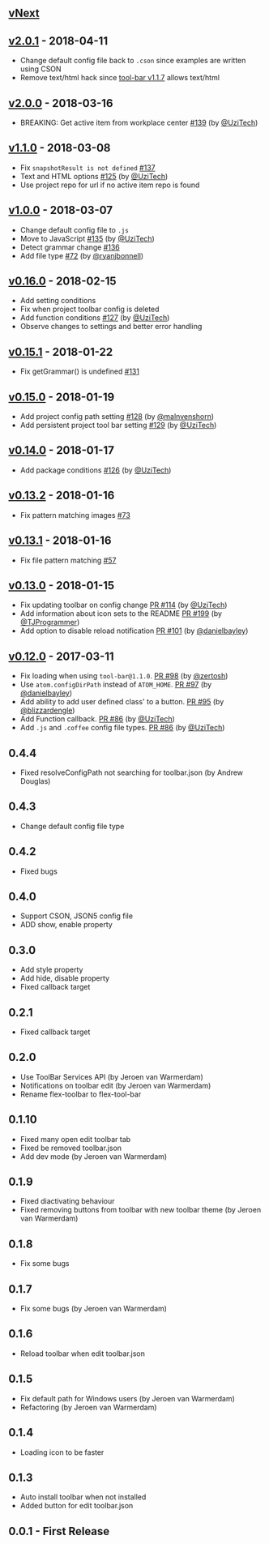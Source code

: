 ## [vNext](https://github.com/cakecatz/flex-toolbar/compare/v2.0.1...master)

## [v2.0.1](https://github.com/cakecatz/flex-toolbar/compare/v2.0.0...v2.0.1) - 2018-04-11
-   Change default config file back to `.cson` since examples are written using CSON
-   Remove text/html hack since [tool-bar v1.1.7](https://github.com/suda/tool-bar/releases/tag/v1.1.7) allows text/html

## [v2.0.0](https://github.com/cakecatz/flex-toolbar/compare/v1.1.0...v2.0.0) - 2018-03-16
-   BREAKING: Get active item from workplace center [#139](https://github.com/cakecatz/flex-toolbar/pull/139) (by [@UziTech](https://github.com/UziTech))

## [v1.1.0](https://github.com/cakecatz/flex-toolbar/compare/v1.0.0...v1.1.0) - 2018-03-08
-   Fix `snapshotResult is not defined` [#137](https://github.com/cakecatz/flex-toolbar/issues/137)
-   Text and HTML options [#125](https://github.com/cakecatz/flex-toolbar/pull/125) (by [@UziTech](https://github.com/UziTech))
-   Use project repo for url if no active item repo is found

## [v1.0.0](https://github.com/cakecatz/flex-toolbar/compare/v0.16.0...v1.0.0) - 2018-03-07
-   Change default config file to `.js`
-   Move to JavaScript [#135](https://github.com/cakecatz/flex-toolbar/pull/135) (by [@UziTech](https://github.com/UziTech))
-   Detect grammar change [#136](https://github.com/cakecatz/flex-toolbar/issues/136)
-   Add file type [#72](https://github.com/cakecatz/flex-toolbar/pull/72) (by [@ryanjbonnell](https://github.com/ryanjbonnell))

## [v0.16.0](https://github.com/cakecatz/flex-toolbar/compare/v0.15.1...v0.16.0) - 2018-02-15
-   Add setting conditions
-   Fix when project toolbar config is deleted
-   Add function conditions [#127](https://github.com/cakecatz/flex-toolbar/pull/127) (by [@UziTech](https://github.com/UziTech))
-   Observe changes to settings and better error handling

## [v0.15.1](https://github.com/cakecatz/flex-toolbar/compare/v0.15.0...v0.15.1) - 2018-01-22
-   Fix getGrammar() is undefined [#131](https://github.com/cakecatz/flex-toolbar/issues/131)

## [v0.15.0](https://github.com/cakecatz/flex-toolbar/compare/v0.14.0...v0.15.0) - 2018-01-19
-   Add project config path setting [#128](https://github.com/cakecatz/flex-toolbar/pull/128) (by [@malnvenshorn](https://github.com/malnvenshorn))
-   Add persistent project tool bar setting [#129](https://github.com/cakecatz/flex-toolbar/pull/129) (by [@UziTech](https://github.com/UziTech))

## [v0.14.0](https://github.com/cakecatz/flex-toolbar/compare/v0.13.2...v0.14.0) - 2018-01-17
-   Add package conditions [#126](https://github.com/cakecatz/flex-toolbar/pull/126) (by [@UziTech](https://github.com/UziTech))

## [v0.13.2](https://github.com/cakecatz/flex-toolbar/compare/v0.13.1...v0.13.2) - 2018-01-16
-   Fix pattern matching images [#73](https://github.com/cakecatz/flex-toolbar/issues/73)

## [v0.13.1](https://github.com/cakecatz/flex-toolbar/compare/v0.13.0...v0.13.1) - 2018-01-16
-   Fix file pattern matching [#57](https://github.com/cakecatz/flex-toolbar/issues/57)

## [v0.13.0](https://github.com/cakecatz/flex-toolbar/compare/v0.12.0...v0.13.0) - 2018-01-15
-   Fix updating toolbar on config change [PR #114](https://github.com/cakecatz/flex-toolbar/pull/114) (by [@UziTech](https://github.com/UziTech))
-   Add information about icon sets to the README [PR #199](https://github.com/cakecatz/flex-toolbar/pull/119) (by [@TJProgrammer](https://github.com/TJProgrammer))
-   Add option to disable reload notification [PR #101](https://github.com/cakecatz/flex-toolbar/pull/101) (by [@danielbayley](https://github.com/danielbayley))

## [v0.12.0](https://github.com/cakecatz/flex-toolbar/compare/v0.11.0...v0.12.0) - 2017-03-11
-   Fix loading when using `tool-bar@1.1.0`. [PR #98](https://github.com/cakecatz/flex-toolbar/pull/98) (by [@zertosh](https://github.com/zertosh))
-   Use `atom.configDirPath` instead of `ATOM_HOME`. [PR #97](https://github.com/cakecatz/flex-toolbar/pull/97) (by [@danielbayley](https://github.com/danielbayley))
-   Add ability to add user defined class' to a button. [PR #95](https://github.com/cakecatz/flex-toolbar/pull/95) (by [@blizzardengle](https://github.com/blizzardengle))
-   Add Function callback. [PR #86](https://github.com/cakecatz/flex-toolbar/pull/85) (by [@UziTech](https://github.com/UziTech))
-   Add `.js` and `.coffee` config file types. [PR #86](https://github.com/cakecatz/flex-toolbar/pull/85) (by [@UziTech](https://github.com/UziTech))

## 0.4.4
-   Fixed resolveConfigPath not searching for toolbar.json (by Andrew Douglas)

## 0.4.3
-   Change default config file type

## 0.4.2
-   Fixed bugs

## 0.4.0
-   Support CSON, JSON5 config file
-   ADD show, enable property

## 0.3.0
-   Add style property
-   Add hide, disable property
-   Fixed callback target

## 0.2.1
-   Fixed callback target

## 0.2.0
-   Use ToolBar Services API (by Jeroen van Warmerdam)
-   Notifications on toolbar edit (by Jeroen van Warmerdam)
-   Rename flex-toolbar to flex-tool-bar

## 0.1.10
-   Fixed many open edit toolbar tab
-   Fixed be removed toolbar.json
-   Add dev mode (by Jeroen van Warmerdam)

## 0.1.9
-   Fixed diactivating behaviour
-   Fixed removing buttons from toolbar with new toolbar theme (by Jeroen van Warmerdam)

## 0.1.8
-   Fix some bugs

## 0.1.7
-   Fix some bugs (by Jeroen van Warmerdam)

## 0.1.6
-   Reload toolbar when edit toolbar.json

## 0.1.5
-   Fix default path for Windows users (by Jeroen van Warmerdam)
-   Refactoring (by Jeroen van Warmerdam)

## 0.1.4
-   Loading icon to be faster

## 0.1.3
-   Auto install toolbar when not installed
-   Added button for edit toolbar.json

## 0.0.1 - First Release
